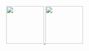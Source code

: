 <!--
<div>
 <img align="right" alt="bay-yoda"
 src="https://github.com/Natanaelsl/Natanaelsl/blob/main/baby-yoda-sticker-4_200x200.gif">
</div>
-->

<div>
  <a
     href="https://github.com/Natanaelsl">
     <img height="100em" src="https://github-readme-stats.vercel.app/api?username=Natanaelsl&show_icons=true&theme=default&include_all_commits=true&count_private=true"/>
  </a>
  <a
     href="https://github.com/Natanaelsl">
     <img height="100em" src="https://github-readme-stats.vercel.app/api/top-langs/?username=Natanaelsl&layout=compact&langs_count=7&theme=default"/>
  </a>
</div>

